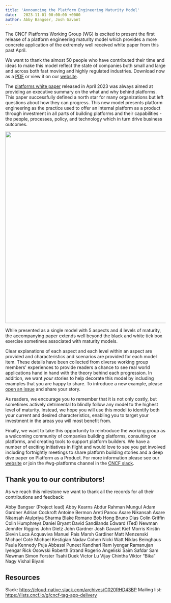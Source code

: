 ```yaml
---
title: 'Announcing the Platform Engineering Maturity Model'
date:   2023-11-01 00:00:00 +0000
author: Abby Bangser, Josh Gavant
---
```


The CNCF Platforms Working Group (WG) is excited to present the first release of a platform engineering maturity model which provides a more concrete application of the extremely well received white paper from this past April.

We want to thank the almost 50 people who have contributed their time and ideas to make this model reflect the state of companies both small and large and across both fast moving and highly regulated industries. Download now as a [PDF](https://github.com/cncf/tag-app-delivery/raw/main/platforms-maturity-model/v1/assets/platform-eng-maturity-model-v1.0.pdf) or view it on our [website](https://appdelivery.cncf.io/whitepapers/platform-eng-maturity-model/).

The [platforms white paper](https://appdelivery.cncf.io/whitepapers/platforms) released in April 2023 was always aimed at providing an executive summary on the what and why behind platforms. This paper successfully defined a north star for many organizations but left questions about how they can progress. This new model presents platform engineering as the practice used to offer an internal platform as a product through investment in all parts of building platforms and their capabilities - the people, processes, policy, and technology which in turn drive business outcomes.

<img src="./assets/platform-maturity-model-table.png" width=600px /><br/>

While presented as a single model with 5 aspects and 4 levels of maturity, the accompanying paper extends well beyond the black and white tick box exercise sometimes associated with maturity models.

Clear explanations of each aspect and each level within an aspect are provided and  characteristics and scenarios are provided for each model item. These details have been collected from diverse working group members' experiences to provide readers a chance to see real world applications hand in hand with the theory behind each progression. In addition, we want _your_ stories to help decorate this model by including examples that you are happy to share. To introduce a new example, please [open an issue](https://github.com/cncf/tag-app-delivery/issues/new?assignees=&labels=&projects=&template=platform-maturity-model-example.md) and share your story.

As readers, we encourage you to remember that it is not only costly, but sometimes actively detrimental to blindly follow any model to the highest level of maturity. Instead, we hope you will use this model to identify both your current and desired characteristics, enabling you to target your investment in the areas you will most benefit from.

Finally, we want to take this opportunity to reintroduce the working group as a welcoming community of companies building platforms, consulting on platforms, and creating tools to support platform builders. We have a number of exciting initiatives in flight and would love to see you get involved including fortnightly meetings to share platform building stories and a deep dive paper on Platform as a Product. For more information please see our [website](https://appdelivery.cncf.io) or join the #wg-platforms channel in the [CNCF slack](https://slack.cncf.io/).

## Thank you to our contributors!

As we reach this milestone we want to thank all the records for all their contributions and feedback:

Abby Bangser (Project lead)
Abby Kearns
Abdur Rahman Mungul
Adam Gardner
Adrian Cockroft
Antoine Bermon
Areti Panou
Asare Nikansah
Asare Nkansah
Atulpriya Sharma
Blake Romano
Bob Hong
Bruno Dias
Colin Griffin
Colin Humphreys
Daniel Bryant
David Sandilands
Edward (Ted) Newman
Jennifer Riggins
John Dietz
John Gardner
Josh Gavant
Kief Morris
Kirstin Slevin
Luca Acquaviva
Manuel Pais
Marsh Gardiner
Matt Menzenski
Michael Coté
Michael Kestigian
Nadav Cohen
Nicki Watt
Niklas Beinghaus
Paula Kennedy
Puja Abbassi
Puneet Kandhari
Ram Iyengar
Ramanujan Iyengar
Rick Osowski
Roberth Strand
Rogerio Angeliski
Saim Safdar
Sam Newman
Simon Forster
Tsahi Duek
Victor Lu
Vijay Chintha
Viktor “Bika” Nagy
Vishal Biyani

## Resources

Slack: https://cloud-native.slack.com/archives/C020RHD43BP
Mailing list: https://lists.cncf.io/g/cncf-tag-app-delivery
